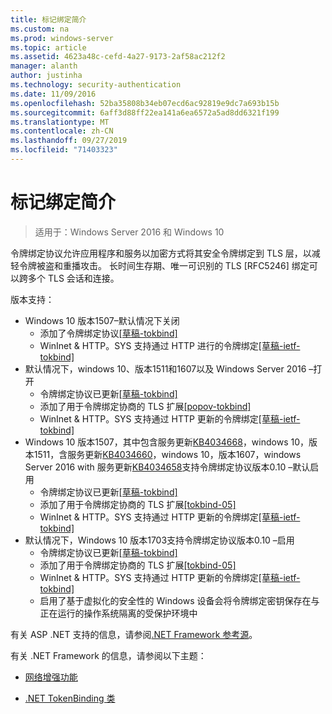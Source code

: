 ```yaml
---
title: 标记绑定简介
ms.custom: na
ms.prod: windows-server
ms.topic: article
ms.assetid: 4623a48c-cefd-4a27-9173-2af58ac212f2
manager: alanth
author: justinha
ms.technology: security-authentication
ms.date: 11/09/2016
ms.openlocfilehash: 52ba35808b34eb07ecd6ac92819e9dc7a693b15b
ms.sourcegitcommit: 6aff3d88ff22ea141a6ea6572a5ad8dd6321f199
ms.translationtype: MT
ms.contentlocale: zh-CN
ms.lasthandoff: 09/27/2019
ms.locfileid: "71403323"
---
```

# <a name="introducing-token-binding"></a>标记绑定简介

>适用于：Windows Server 2016 和 Windows 10

令牌绑定协议允许应用程序和服务以加密方式将其安全令牌绑定到 TLS 层，以减轻令牌被盗和重播攻击。 长时间生存期、唯一可识别的 TLS [RFC5246] 绑定可以跨多个 TLS 会话和连接。

版本支持：

- Windows 10 版本1507–默认情况下关闭
    - 添加了令牌绑定协议[[草稿-tokbind]](https://datatracker.ietf.org/doc/draft-ietf-tokbind-protocol/01/)
    - WinInet & HTTP。SYS 支持通过 HTTP 进行的令牌绑定[[草稿-ietf-tokbind]](https://datatracker.ietf.org/doc/draft-ietf-tokbind-https/01/)
- 默认情况下，windows 10、版本1511和1607以及 Windows Server 2016 –打开
    - 令牌绑定协议已更新[[草稿-tokbind]](https://datatracker.ietf.org/doc/draft-ietf-tokbind-protocol/01/)
    - 添加了用于令牌绑定协商的 TLS 扩展[[popov-tokbind]](https://tools.ietf.org/html/draft-popov-tokbind-negotiation-00)
    - WinInet & HTTP。SYS 支持通过 HTTP 更新的令牌绑定[[草稿-ietf-tokbind]](https://datatracker.ietf.org/doc/draft-ietf-tokbind-https/02/)
- Windows 10 版本1507，其中包含服务更新[KB4034668](https://support.microsoft.com/kb/KB4034668)，windows 10，版本1511，含服务更新[KB4034660](https://support.microsoft.com/kb/KB4034660)，windows 10，版本1607，windows Server 2016 with 服务更新[KB4034658](https://support.microsoft.com/kb/KB4034658)支持令牌绑定协议版本0.10 –默认启用
    - 令牌绑定协议已更新[[草稿-tokbind]](https://datatracker.ietf.org/doc/draft-ietf-tokbind-protocol/10/)
    - 添加了用于令牌绑定协商的 TLS 扩展[[tokbind-05]](https://tools.ietf.org/html/draft-ietf-tokbind-negotiation-05)
    - WinInet & HTTP。SYS 支持通过 HTTP 更新的令牌绑定[[草稿-ietf-tokbind]](https://datatracker.ietf.org/doc/draft-ietf-tokbind-https/06/)
- 默认情况下，Windows 10 版本1703支持令牌绑定协议版本0.10 –启用
    - 令牌绑定协议已更新[[草稿-tokbind]](https://datatracker.ietf.org/doc/draft-ietf-tokbind-protocol/10/)
    - 添加了用于令牌绑定协商的 TLS 扩展[[tokbind-05]](https://tools.ietf.org/html/draft-ietf-tokbind-negotiation-05)
    - WinInet & HTTP。SYS 支持通过 HTTP 更新的令牌绑定[[草稿-ietf-tokbind]](https://datatracker.ietf.org/doc/draft-ietf-tokbind-https/06/)
    - 启用了基于虚拟化的安全性的 Windows 设备会将令牌绑定密钥保存在与正在运行的操作系统隔离的受保护环境中

有关 ASP .NET 支持的信息，请参阅[.NET Framework 参考源](https://referencesource.microsoft.com/#System.Web/ITlsTokenBindingInfo.cs,4a5e5668f5c31170)。 

有关 .NET Framework 的信息，请参阅以下主题：

- [网络增强功能](https://blogs.msdn.microsoft.com/dotnet/2015/11/30/net-framework-4-6-1-is-now-available/#networking)

- [.NET TokenBinding 类](https://msdn.microsoft.com/library/system.security.authentication.extendedprotection.tokenbinding.aspx)
